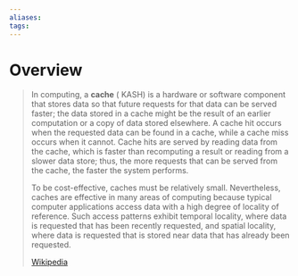 ```yaml
---
aliases: 
tags:
---
```

# Overview

> In computing, a **cache** (  KASH) is a hardware or software component that stores data so that future requests for that data can be served faster; the data stored in a cache might be the result of an earlier computation or a copy of data stored elsewhere. A cache hit occurs when the requested data can be found in a cache, while a cache miss occurs when it cannot. Cache hits are served by reading data from the cache, which is faster than recomputing a result or reading from a slower data store; thus, the more requests that can be served from the cache, the faster the system performs.
>
> To be cost-effective, caches must be relatively small. Nevertheless, caches are effective in many areas of computing because typical computer applications access data with a high degree of locality of reference. Such access patterns exhibit temporal locality, where data is requested that has been recently requested, and spatial locality, where data is requested that is stored near data that has already been requested.
>
> [Wikipedia](https://en.wikipedia.org/wiki/Cache%20(computing))


